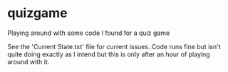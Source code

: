# quizgame
Playing around with some code I found for a quiz game

See the 'Current State.txt' file for current issues.  Code runs fine but isn't quite doing exactly as I intend but this is only after an hour of playing around with it.
